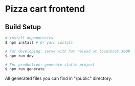# Pizza cart frontend

## Build Setup

``` bash
# install dependencies
$ npm install # Or yarn install

# For developing: serve with hot reload at localhost:3000
$ npm run dev

# For production: generate static project
$ npm run generate
```

All generated files you can find in "/public" directory.
